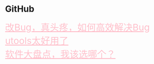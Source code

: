 <html>
<head>
    <meta charset="utf-8">
    <title>GitHub</title>
    <link rel="stylesheet" href="https://zhaobokai341.github.io/yangshi.css">
    <style>
        a{color:pink;font-size:30px;}
    </style>
</head>
<body>
<h1>GitHub</h1>
<a href="../15/15zhanlan/151" target="_blank">改Bug，真头疼，如何高效解决Bug</a>
<br>
<a href="../15/15zhanlan/152" target="_blank">utools太好用了</a>
<br>
<a href="../15/15zhanlan/152" target="_blank">软件大盘点，我该选哪个？</a>
</body>
</html>
